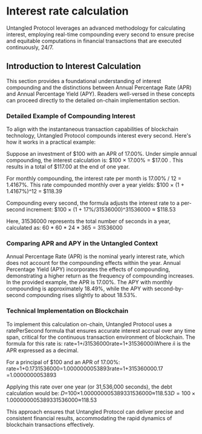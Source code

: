 # Interest rate calculation

Untangled Protocol leverages an advanced methodology for calculating interest, employing real-time compounding every second to ensure precise and equitable computations in financial transactions that are executed continuously, 24/7.

## Introduction to Interest Calculation

This section provides a foundational understanding of interest compounding and the distinctions between Annual Percentage Rate (APR) and Annual Percentage Yield (APY). Readers well-versed in these concepts can proceed directly to the detailed on-chain implementation section.

### Detailed Example of Compounding Interest

To align with the instantaneous transaction capabilities of blockchain technology, Untangled Protocol compounds interest every second. Here's how it works in a practical example:

Suppose an investment of $100 with an APR of 17.00%. Under simple annual compounding, the interest calculation is: $100 × 17.00% = $17.00 . This results in a total of $117.00 at the end of one year.

For monthly compounding, the interest rate per month is 17.00% / 12 = 1.4167%. This rate compounded monthly over a year yields: $100 × (1 + 1.4167%)^12 = $118.39

Compounding every second, the formula adjusts the interest rate to a per-second increment: $100 × (1 + 17%/31536000)^31536000 ≈ $118.53 

Here, 31536000 represents the total number of seconds in a year, calculated as: 60 * 60 * 24 * 365 = 31536000 

### Comparing APR and APY in the Untangled Context

Annual Percentage Rate (APR) is the nominal yearly interest rate, which does not account for the compounding effects within the year.
Annual Percentage Yield (APY) incorporates the effects of compounding, demonstrating a higher return as the frequency of compounding increases.
In the provided example, the APR is 17.00%. The APY with monthly compounding is approximately 18.49%, while the APY with second-by-second compounding rises slightly to about 18.53%.

### Technical Implementation on Blockchain

To implement this calculation on-chain, Untangled Protocol uses a ratePerSecond formula that ensures accurate interest accrual over any time span, critical for the continuous transaction environment of blockchain. The formula for this rate is: rate=1+𝑖31536000rate=1+31536000i​Where 𝑖i is the APR expressed as a decimal.

For a principal of $100 and an APR of 17.00%: rate=1+0.1731536000=1.0000000053893rate=1+315360000.17​=1.0000000053893

Applying this rate over one year (or 31,536,000 seconds), the debt calculation would be: 𝐷=100×1.000000005389331536000≈$118.53D=100×1.000000005389331536000≈$118.53

This approach ensures that Untangled Protocol can deliver precise and consistent financial results, accommodating the rapid dynamics of blockchain transactions effectively.

<!-- ## Debt calculation

Interest on a debt is compounded on a secondly basis. Upon receiving a repayment, the Untangled pool automatically calculates the accrued interest up to that point and combines it with the remaining portion of the original debt to determine the total repayment due from the Originator. With the total debt owed up to that point established, the smart contract recalculates the principal balance of the debt following the Originator's repayment by deducting the repayment amount from the total debt.

We have the formular for debt calculation:

*totalDebt = currentPrincipal × (1  + interestRate / secondsPerYear) ^ (currentTimestamp - lastRepaymentTimestamp)*

*updatedPrincipal = totalDebt - repaymentAmount*

To further understand the calculation, please have a look at the below example:

On Jan 1st, the Originator had $600k drawdown with 17% interest per year.

On Jan 31st, the total repay is expected to be $600k × (1+ 17%/31536000) ^ (31 × 24 × 60 × 60) = $608,725

Feb 7th, the total repay is $600k × (1+ 17%/31536000)^ (38 × 24 × 60 × 60) = $610,713

Suppose Originator repay $100k for January, so they are expected to have the new principal to be $608,725.

But since the repayment only made it to the smart contract until Feb 7th, that make the new principal turn out to be $610,713. Hence the next repayment will be calculated base on this new principal. -->

